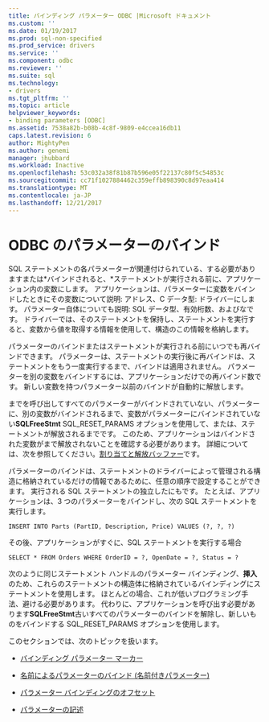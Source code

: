 ```yaml
---
title: バインディング パラメーター ODBC |Microsoft ドキュメント
ms.custom: ''
ms.date: 01/19/2017
ms.prod: sql-non-specified
ms.prod_service: drivers
ms.service: ''
ms.component: odbc
ms.reviewer: ''
ms.suite: sql
ms.technology:
- drivers
ms.tgt_pltfrm: ''
ms.topic: article
helpviewer_keywords:
- binding parameters [ODBC]
ms.assetid: 7538a82b-b08b-4c8f-9809-e4ccea16db11
caps.latest.revision: 6
author: MightyPen
ms.author: genemi
manager: jhubbard
ms.workload: Inactive
ms.openlocfilehash: 53c032a38f81b87b596e05f22137c80f5c54853c
ms.sourcegitcommit: cc71f1027884462c359effb898390c8d97eaa414
ms.translationtype: MT
ms.contentlocale: ja-JP
ms.lasthandoff: 12/21/2017
---
```

# <a name="binding-parameters-odbc"></a>ODBC のパラメーターのバインド
SQL ステートメントの各パラメーターが関連付けられている、する必要がありますまたは*バインドされると、*ステートメントが実行される前に、アプリケーション内の変数にします。 アプリケーションは、パラメーターに変数をバインドしたときにその変数について説明: アドレス、C データ型: ドライバーにします。 パラメーター自体についても説明: SQL データ型、有効桁数、およびなです。 ドライバーでは、そのステートメントを保持し、ステートメントを実行すると、変数から値を取得する情報を使用して、構造のこの情報を格納します。  
  
 パラメーターのバインドまたはステートメントが実行される前にいつでも再バインドできます。 パラメーターは、ステートメントの実行後に再バインドは、ステートメントをもう一度実行するまで、バインドは適用されません。 パラメーターを別の変数をバインドするには、アプリケーションだけでの再バインド数です。 新しい変数を持つパラメーター以前のバインドが自動的に解放します。  
  
 までを呼び出してすべてのパラメーターがバインドされていない、パラメーターに、別の変数がバインドされるまで、変数がパラメーターにバインドされていない**SQLFreeStmt** SQL_RESET_PARAMS オプションを使用して、または、ステートメントが解放されるまでです。 このため、アプリケーションはバインドされた変数がまで解放されないことを確認する必要があります。 詳細については、次を参照してください。[割り当てと解放バッファー](../../../odbc/reference/develop-app/allocating-and-freeing-buffers.md)です。  
  
 パラメーターのバインドは、ステートメントのドライバーによって管理される構造に格納されているだけの情報であるために、任意の順序で設定することができます。 実行される SQL ステートメントの独立したにもです。 たとえば、アプリケーションは、3 つのパラメーターをバインドし、次の SQL ステートメントを実行します。  
  
```  
INSERT INTO Parts (PartID, Description, Price) VALUES (?, ?, ?)  
```  
  
 その後、アプリケーションがすぐに、SQL ステートメントを実行する場合  
  
```  
SELECT * FROM Orders WHERE OrderID = ?, OpenDate = ?, Status = ?  
```  
  
 次のように同じステートメント ハンドルのパラメーター バインディング、**挿入**のため、これらのステートメントの構造体に格納されているバインディングにステートメントを使用します。 ほとんどの場合、これが低いプログラミング手法、避ける必要があります。 代わりに、アプリケーションを呼び出す必要があります**SQLFreeStmt**古いすべてのパラメーターのバインドを解除し、新しいものをバインドする SQL_RESET_PARAMS オプションを使用します。  
  
 このセクションでは、次のトピックを扱います。  
  
-   [バインディング パラメーター マーカー](../../../odbc/reference/develop-app/binding-parameter-markers.md)  
  
-   [名前によるパラメーターのバインド (名前付きパラメーター)](../../../odbc/reference/develop-app/binding-parameters-by-name-named-parameters.md)  
  
-   [パラメーター バインディングのオフセット](../../../odbc/reference/develop-app/parameter-binding-offsets.md)  
  
-   [パラメーターの記述](../../../odbc/reference/develop-app/describing-parameters.md)
